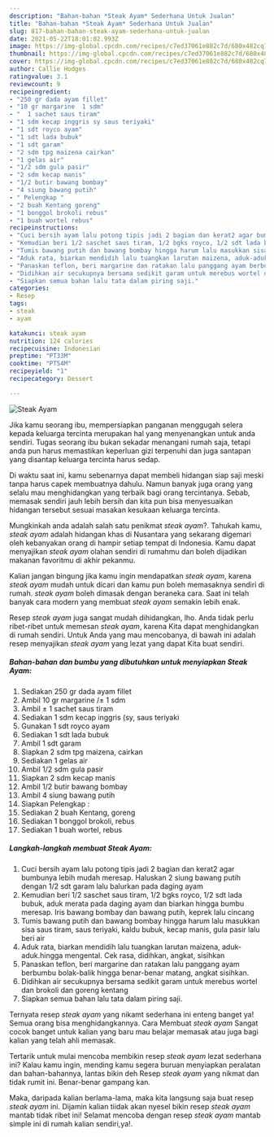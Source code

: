 ```yaml
---
description: "Bahan-bahan *Steak Ayam* Sederhana Untuk Jualan"
title: "Bahan-bahan *Steak Ayam* Sederhana Untuk Jualan"
slug: 817-bahan-bahan-steak-ayam-sederhana-untuk-jualan
date: 2021-05-22T18:01:02.993Z
image: https://img-global.cpcdn.com/recipes/c7ed37061e882c7d/680x482cq70/steak-ayam-foto-resep-utama.jpg
thumbnail: https://img-global.cpcdn.com/recipes/c7ed37061e882c7d/680x482cq70/steak-ayam-foto-resep-utama.jpg
cover: https://img-global.cpcdn.com/recipes/c7ed37061e882c7d/680x482cq70/steak-ayam-foto-resep-utama.jpg
author: Callie Hodges
ratingvalue: 3.1
reviewcount: 9
recipeingredient:
- "250 gr dada ayam fillet"
- "10 gr margarine  1 sdm"
- "  1 sachet saus tiram"
- "1 sdm kecap inggris sy saus teriyaki"
- "1 sdt royco ayam"
- "1 sdt lada bubuk"
- "1 sdt garam"
- "2 sdm tpg maizena cairkan"
- "1 gelas air"
- "1/2 sdm gula pasir"
- "2 sdm kecap manis"
- "1/2 butir bawang bombay"
- "4 siung bawang putih"
- " Pelengkap "
- "2 buah Kentang goreng"
- "1 bonggol brokoli rebus"
- "1 buah wortel rebus"
recipeinstructions:
- "Cuci bersih ayam lalu potong tipis jadi 2 bagian dan kerat2 agar bumbunya lebih mudah meresap. Haluskan 2 siung bawang putih dengan 1/2 sdt garam lalu balurkan pada daging ayam"
- "Kemudian beri 1/2 saschet saus tiram, 1/2 bgks royco, 1/2 sdt lada bubuk, aduk merata pada daging ayam dan biarkan hingga bumbu meresap. Iris bawang bombay dan bawang putih, keprek lalu cincang"
- "Tumis bawang putih dan bawang bombay hingga harum lalu masukkan sisa saus tiram, saus teriyaki, kaldu bubuk, kecap manis, gula pasir lalu beri air"
- "Aduk rata, biarkan mendidih lalu tuangkan larutan maizena, aduk-aduk.hingga mengental. Cek rasa, didihkan, angkat, sisihkan"
- "Panaskan teflon, beri margarine dan ratakan lalu panggang ayam berbumbu bolak-balik hingga benar-benar matang, angkat sisihkan."
- "Didihkan air secukupnya bersama sedikit garam untuk merebus wortel dan brokoli dan goreng kentang"
- "Siapkan semua bahan lalu tata dalam piring saji."
categories:
- Resep
tags:
- steak
- ayam

katakunci: steak ayam 
nutrition: 124 calories
recipecuisine: Indonesian
preptime: "PT33M"
cooktime: "PT54M"
recipeyield: "1"
recipecategory: Dessert

---
```



![*Steak Ayam*](https://img-global.cpcdn.com/recipes/c7ed37061e882c7d/680x482cq70/steak-ayam-foto-resep-utama.jpg)

Jika kamu seorang ibu, mempersiapkan panganan menggugah selera kepada keluarga tercinta merupakan hal yang menyenangkan untuk anda sendiri. Tugas seorang ibu bukan sekadar menangani rumah saja, tetapi anda pun harus memastikan keperluan gizi terpenuhi dan juga santapan yang disantap keluarga tercinta harus sedap.

Di waktu  saat ini, kamu sebenarnya dapat membeli hidangan siap saji meski tanpa harus capek membuatnya dahulu. Namun banyak juga orang yang selalu mau menghidangkan yang terbaik bagi orang tercintanya. Sebab, memasak sendiri jauh lebih bersih dan kita pun bisa menyesuaikan hidangan tersebut sesuai masakan kesukaan keluarga tercinta. 



Mungkinkah anda adalah salah satu penikmat *steak ayam*?. Tahukah kamu, *steak ayam* adalah hidangan khas di Nusantara yang sekarang digemari oleh kebanyakan orang di hampir setiap tempat di Indonesia. Kamu dapat menyajikan *steak ayam* olahan sendiri di rumahmu dan boleh dijadikan makanan favoritmu di akhir pekanmu.

Kalian jangan bingung jika kamu ingin mendapatkan *steak ayam*, karena *steak ayam* mudah untuk dicari dan kamu pun boleh memasaknya sendiri di rumah. *steak ayam* boleh dimasak dengan beraneka cara. Saat ini telah banyak cara modern yang membuat *steak ayam* semakin lebih enak.

Resep *steak ayam* juga sangat mudah dihidangkan, lho. Anda tidak perlu ribet-ribet untuk memesan *steak ayam*, karena Kita dapat menghidangkan di rumah sendiri. Untuk Anda yang mau mencobanya, di bawah ini adalah resep menyajikan *steak ayam* yang lezat yang dapat Kita buat sendiri.

<!--inarticleads1-->

##### Bahan-bahan dan bumbu yang dibutuhkan untuk menyiapkan *Steak Ayam*:

1. Sediakan 250 gr dada ayam fillet
1. Ambil 10 gr margarine /± 1 sdm
1. Ambil  ± 1 sachet saus tiram
1. Sediakan 1 sdm kecap inggris (sy, saus teriyaki
1. Gunakan 1 sdt royco ayam
1. Sediakan 1 sdt lada bubuk
1. Ambil 1 sdt garam
1. Siapkan 2 sdm tpg maizena, cairkan
1. Sediakan 1 gelas air
1. Ambil 1/2 sdm gula pasir
1. Siapkan 2 sdm kecap manis
1. Ambil 1/2 butir bawang bombay
1. Ambil 4 siung bawang putih
1. Siapkan  Pelengkap :
1. Sediakan 2 buah Kentang, goreng
1. Sediakan 1 bonggol brokoli, rebus
1. Sediakan 1 buah wortel, rebus




<!--inarticleads2-->

##### Langkah-langkah membuat *Steak Ayam*:

1. Cuci bersih ayam lalu potong tipis jadi 2 bagian dan kerat2 agar bumbunya lebih mudah meresap. Haluskan 2 siung bawang putih dengan 1/2 sdt garam lalu balurkan pada daging ayam
1. Kemudian beri 1/2 saschet saus tiram, 1/2 bgks royco, 1/2 sdt lada bubuk, aduk merata pada daging ayam dan biarkan hingga bumbu meresap. Iris bawang bombay dan bawang putih, keprek lalu cincang
1. Tumis bawang putih dan bawang bombay hingga harum lalu masukkan sisa saus tiram, saus teriyaki, kaldu bubuk, kecap manis, gula pasir lalu beri air
1. Aduk rata, biarkan mendidih lalu tuangkan larutan maizena, aduk-aduk.hingga mengental. Cek rasa, didihkan, angkat, sisihkan
1. Panaskan teflon, beri margarine dan ratakan lalu panggang ayam berbumbu bolak-balik hingga benar-benar matang, angkat sisihkan.
1. Didihkan air secukupnya bersama sedikit garam untuk merebus wortel dan brokoli dan goreng kentang
1. Siapkan semua bahan lalu tata dalam piring saji.




Ternyata resep *steak ayam* yang nikamt sederhana ini enteng banget ya! Semua orang bisa menghidangkannya. Cara Membuat *steak ayam* Sangat cocok banget untuk kalian yang baru mau belajar memasak atau juga bagi kalian yang telah ahli memasak.

Tertarik untuk mulai mencoba membikin resep *steak ayam* lezat sederhana ini? Kalau kamu ingin, mending kamu segera buruan menyiapkan peralatan dan bahan-bahannya, lantas bikin deh Resep *steak ayam* yang nikmat dan tidak rumit ini. Benar-benar gampang kan. 

Maka, daripada kalian berlama-lama, maka kita langsung saja buat resep *steak ayam* ini. Dijamin kalian tiidak akan nyesel bikin resep *steak ayam* mantab tidak ribet ini! Selamat mencoba dengan resep *steak ayam* mantab simple ini di rumah kalian sendiri,ya!.

